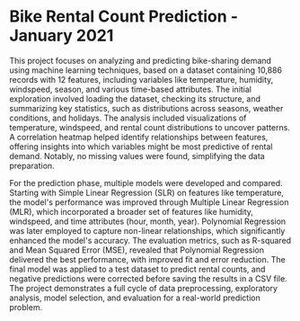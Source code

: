 # Bike Rental Count Prediction - January 2021
This project focuses on analyzing and predicting bike-sharing demand using machine learning techniques, based on a dataset containing 10,886 records with 12 features, including variables like temperature, humidity, windspeed, season, and various time-based attributes. The initial exploration involved loading the dataset, checking its structure, and summarizing key statistics, such as distributions across seasons, weather conditions, and holidays. The analysis included visualizations of temperature, windspeed, and rental count distributions to uncover patterns. A correlation heatmap helped identify relationships between features, offering insights into which variables might be most predictive of rental demand. Notably, no missing values were found, simplifying the data preparation.

For the prediction phase, multiple models were developed and compared. Starting with Simple Linear Regression (SLR) on features like temperature, the model's performance was improved through Multiple Linear Regression (MLR), which incorporated a broader set of features like humidity, windspeed, and time attributes (hour, month, year). Polynomial Regression was later employed to capture non-linear relationships, which significantly enhanced the model's accuracy. The evaluation metrics, such as R-squared and Mean Squared Error (MSE), revealed that Polynomial Regression delivered the best performance, with improved fit and error reduction. The final model was applied to a test dataset to predict rental counts, and negative predictions were corrected before saving the results in a CSV file. The project demonstrates a full cycle of data preprocessing, exploratory analysis, model selection, and evaluation for a real-world prediction problem.
